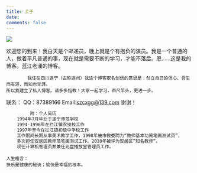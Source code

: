 ```yaml
---
title: 关于
date: 
comments: false
---
```

![](http://szcxgg.qiniudn.com/logo.png)


欢迎您的到来！我白天是个邮递员，晚上就是个有抱负的演员。我是一个普通的人，做着平凡普通的事，现在就是需要不断的学习，才能不落后。恩……这是我的博客。蓝江老涌的博客。


<!--more-->
            我住在四川遂宁（古称遂州）我这个博客取名创信的意思是：创立自己的信心、吾生而有涯，而知也无涯。
    所以我建立了私人博客。请多多指教！大家一起学习，百尺竿头，更进一步。
联系：
QQ：87389166
Email:szcxgg@139.com
谢谢！
``` bash
         附：个人简历
    1994年7月毕业于遂宁师范学校
    1994-1996年在拦江镇农技校工作
    1997年至今在拦江镇初级中学校工作
    工作期间长期从事美术教学工作，1998年被市教委聘为“教师基本功简笔画测试员”，
    多次担任安居区教师简笔画测试工作。2010年被评为安居区”知名教师“。
    现任计算机管理员并兼任光盘播放室管理员工作。
```	
	
    人生格言：
    快乐是健康的秘诀；愉快是幸福的根本。
